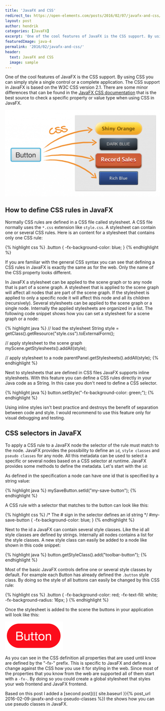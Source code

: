 ```yaml
---
title: 'JavaFX and CSS'
redirect_to: https://open-elements.com/posts/2016/02/07/javafx-and-css/
layout: post
author: hendrik
categories: [JavaFX]
excerpt: 'One of the cool features of JavaFX is the CSS support. By using CSS you can simply style a single control or a complete application. This post gives a first introduction to the CSS usage and API in JavaFX'
featuredImage: java-4
permalink: '2016/02/javafx-and-css/'
header:
  text: JavaFX and CSS
  image: sample
---
```

One of the cool features of JavaFX is the CSS support. By using CSS you can simply style a single control or a complete application. The CSS support in JavaFX is based on the W3C CSS version 2.1. There are some minor differences that can be found in the [JavaFX CSS documentation](http://docs.oracle.com/javase/8/javafx/api/javafx/scene/doc-files/cssref.html) that is the best source to check a specific property or value type when using CSS in JavaFX.

![css](/assets/posts/guigarage-legacy/css-1024x570.png)

## How to define CSS rules in JavaFX

Normally CSS rules are defined in a CSS file called stylesheet. A CSS file normally uses the `*.css` extension like `style.css`. A stylesheet can contain one or several CSS rules. Here is an content for a stylesheet that contains only one CSS rule:

{% highlight css %}
.button {
  -fx-background-color: blue;
}
{% endhighlight %}

If you are familiar with the general CSS syntax you can see that defining a CSS rules in JavaFX is exactly the same as for the web. Only the name of the CSS property looks different.

In JavaFX a stylesheet can be applied to the scene graph or to any node that is part of a scene graph. A stylesheet that is applied to the scene graph will affect all nodes that are part of the scene graph. If the stylesheet is applied to only a specific node it will affect this node and all its children (recursively). Several stylesheets can be applied to the scene graph or a single node. Internally the applied stylesheets are organized in a list. The following code snippet shows how you can set a stylesheet for a scene graph or a node:

{% highlight java %}
// load the stylesheet
String style = getClass().getResource("style.css").toExternalForm();

// apply stylesheet to the scene graph
myScene.getStylesheets().addAll(style);

// apply stylesheet to a node
parentPanel.getStylesheets().addAll(style);
{% endhighlight %}

Next to stylesheets that are defined in CSS files JavaFX supports inline stylesheets. With this feature you can define a CSS rules directly in your Java code as a String. In this case you don't need to define a CSS selector.

{% highlight java %}
button.setStyle("-fx-background-color: green;");
{% endhighlight %}

Using inline styles isn't best practice and destroys the benefit of separation between code and style. I would recommend to use this feature only for visual debugging and testing.

## CSS selectors in JavaFX

To apply a CSS rule to a JavaFX node the selector of the rule must match to the node. JavaFX provides the possibility to define an `id`, `style classes` and `pseudo classes` for any node. All this metadata can be used to select a specific or several nodes based on a CSS selector at runtime. JavaFX provides some methods to define the metadata. Let's start with the `id`:

As defined in the specification a node can have one id that is specified by a string value:

{% highlight java %}
mySaveButton.setId("my-save-button");
{% endhighlight %}

A CSS rule with a selector that matches to the button can look like this:

{% highlight css %}
/* The # sign in the selector defines an id string */
#my-save-button {
-fx-background-color: blue;
}
{% endhighlight %}

Next to the id a JavaFX can contain several style classes. Like the id all style classes are defined by strings. Internally all nodes contains a list for the style classes. A new style class can easily be added to a node like shown in this code snippet:

{% highlight java %}
button.getStyleClass().add("toolbar-button");
{% endhighlight %}

Most of the basic JavaFX controls define one or several style classes by default. For example each Button has already defined the `.button` style class. By doing so the style of all buttons can easily be changed by this CSS rule:

{% highlight css %}
.button {
  -fx-background-color: red;
  -fx-text-fill: white;
  -fx-background-radius: 16px;
}
{% endhighlight %}

Once the stylesheet is added to the scene the buttons in your application will look like this:

![css](/assets/posts/guigarage-legacy/styled-button.png)

As you can see in the CSS definition all properties that are used until know are defined by the "-fx-" prefix. This is specific to JavaFX and defines a change against the CSS how you use it for styling in the web. Since most of the properties that you know from the web are supported all of them start with a `-fx-`. By doing so you could create a global stylesheet that styles your web frontend and JavaFX frontend.

Based on this post I added a [second post]({{ site.baseurl }}{% post_url 2016-02-09-javafx-and-css-pseudo-classes %}) the shows how you can use pseudo classes in JavaFX.
